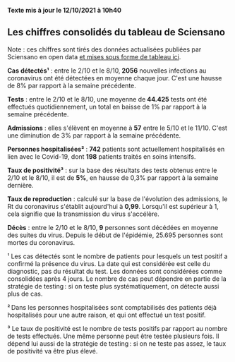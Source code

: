 <strong>Texte mis à jour le 12/10/2021 à 10h40</strong><h2>Les chiffres consolidés du tableau de Sciensano</h2><p>Note : ces chiffres sont tirés des données actualisées publiées par Sciensano en open data <a href='https://datastudio.google.com/embed/u/0/reporting/c14a5cfc-cab7-4812-848c-0369173148ab/page/ZwmOB_blank'>et mises sous forme de tableau ici</a>.<p><strong>Cas détectés¹</strong> : entre le 2/10 et le 8/10,<strong> 2056</strong> nouvelles infections au coronavirus ont été détectées en moyenne chaque jour. C'est une hausse de 8% par rapport à la semaine précédente.<p><strong>Tests</strong> : entre le 2/10 et le 8/10, une moyenne de<strong> 44.425</strong> tests ont été effectués quotidiennement, un total en baisse de 1% par rapport à la semaine précédente.<p><strong>Admissions</strong> : elles s'élèvent en moyenne à <strong> 57</strong> entre le 5/10 et le 11/10. C'est une diminution de 3% par rapport à la semaine précédente.<p><strong>Personnes hospitalisées²</strong> : <strong>742</strong> patients sont actuellement hospitalisés en lien avec le Covid-19, dont <strong>198</strong> patients traités en soins intensifs.<p><strong>Taux de positivité³</strong> : sur la base des résultats des tests obtenus entre le 2/10 et le 8/10, il est de <strong>5%</strong>, en hausse de 0,3% par rapport à la semaine dernière.<p><strong>Taux de reproduction</strong> : calculé sur la base de l'évolution des admissions, le Rt du coronavirus s'établit aujourd'hui à <strong>0,99</strong>. Lorsqu'il est supérieur à 1, cela signifie que la transmission du virus s'accélère.<p><strong>Décès</strong> : entre le 2/10 et le 8/10,<strong> 9</strong> personnes sont décédées en moyenne des suites du virus. Depuis le début de l'épidémie, 25.695 personnes sont mortes du coronavirus.<p>¹ Les cas détectés sont le nombre de patients pour lesquels un test positif a confirmé la présence du virus. La date qui est considérée est celle du diagnostic, pas du résultat du test. Les données sont considérées comme consolidées après 4 jours. Le nombre de cas peut dépendre en partie de la stratégie de testing : si on teste plus systématiquement, on détecte aussi plus de cas.<p>² Dans les personnes hospitalisées sont comptabilisés des patients déjà hospitalisés pour une autre raison, et qui ont effectué un test positif.<p>³ Le taux de positivité est le nombre de tests positifs par rapport au nombre de tests effectués. Une même personne peut être testée plusieurs fois. Il dépend lui aussi de la stratégie de testing : si on ne teste pas assez, le taux de positivité va être plus élevé.